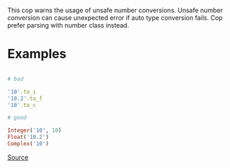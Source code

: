 
This cop warns the usage of unsafe number conversions. Unsafe
number conversion can cause unexpected error if auto type conversion
fails. Cop prefer parsing with number class instead.

# Examples

```ruby

# bad

'10'.to_i
'10.2'.to_f
'10'.to_c

# good

Integer('10', 10)
Float('10.2')
Complex('10')
```

[Source](http://www.rubydoc.info/gems/rubocop/RuboCop/Cop/Lint/NumberConversion)